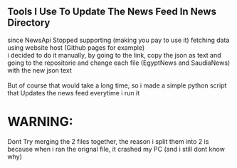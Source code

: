## Tools I Use To Update The News Feed In News Directory
since NewsApi Stopped supporting (making you pay to use it) fetching data using website host (Github pages for example)<br>
i decided to do it manually, by going to the link, copy the json as text and going to the repositorie and change each file (EgyptNews and SaudiaNews) with the new json text<br><br>
But of course that would take a long time, so i made a simple python script that Updates the news feed everytime i run it

# WARNING:
Dont Try merging the 2 files together, the reason i split them into 2 is because when i ran the orignal file, it crashed my PC (and i still dont know why)  
